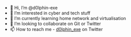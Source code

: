 - 👋 Hi, I’m @d0lphin-exe
- 👀 I’m interested in cyber and tech stuff
- 🌱 I’m currently learning home network and virtualisation
- 💞️ I’m looking to collaborate on Git or Twitter
- 📫 How to reach me - <a href="https://twitter.com/d0lphin_exe">d0lphin_exe</a> on Twitter 

<!---
d0lphin-exe/d0lphin-exe is a ✨ special ✨ repository because its `README.md` (this file) appears on your GitHub profile.
You can click the Preview link to take a look at your changes.
--->
